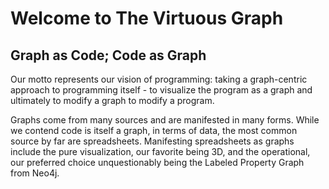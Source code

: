 # Welcome to The Virtuous Graph

## Graph as Code; Code as Graph

Our motto represents our vision of programming: taking a graph-centric approach to programming itself - to visualize the program as a graph and ultimately to modify a graph to modify a program.

Graphs come from many sources and are manifested in many forms.  While we contend code is itself a graph, in terms of data, the most common source by far are spreadsheets.  Manifesting spreadsheets as graphs include the pure visualization, our favorite being 3D, and the operational, our preferred choice unquestionably being the Labeled Property Graph from Neo4j.